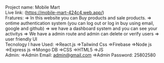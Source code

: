 Project name: Mobile Mart </br>
Live link: (https://mobile-mart-424c4.web.app/) </br>
Fratures: 
=> In this website you can Buy products and sale products.
=> ontime authentication system (you can log out or log in buy using email, google and github)
=> we have a dashboard system and you can see your activitys
=> We have a admin route and admin can delete or verify users
=> user friendly UI
</br>
Tecnology I have Used:
=>React.js
=>Tailwind Css
=>Firebase
=>Node js
=>Express js
=>Mongo DB
=>CSS
=>HTML5
=>JS
<br/>
Admin:
=>Admin Email: admin@gmail.com
=>Admin Password: 25802580